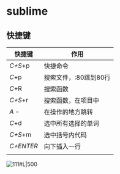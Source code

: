 # sublime

## 快捷键

| 快捷键    | 作用                  |
| --------- | --------------------- |
| *C+S*+p   | 快捷命令              |
| *C*+p     | 搜索文件，:80跳到80行 |
| *C*+R     | 搜索函数              |
| *C+S*+r   | 搜索函数，在项目中    |
| *A* -     | 在操作的地方跳转      |
| *C*+d     | 选中所有选择的单词    |
| *C+S*+m   | 选中括号内代码        |
| *C+ENTER* | 向下插入一行          |
|           |                       |

![111#L|500](Pasted%20image%2020220512210529.png)
